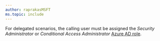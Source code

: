 ```yaml
---
author: raprakasMSFT
ms.topic: include
---
```


For delegated scenarios, the calling user must be assigned the *Security Administrator* or *Conditional Access Administrator* [Azure AD role](/azure/active-directory/roles/permissions-reference?toc=%2Fgraph%2Ftoc.json).